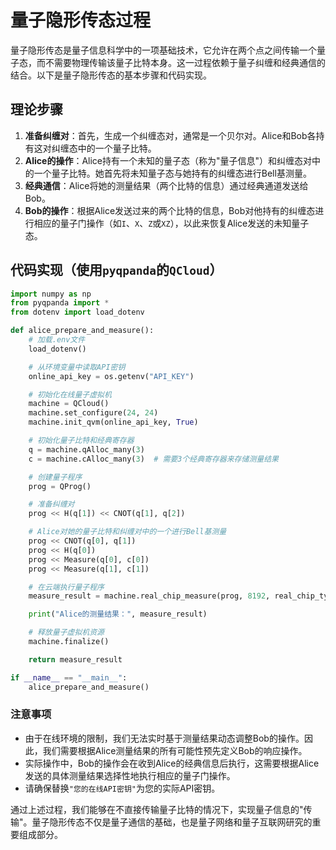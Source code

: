 # 量子隐形传态过程

量子隐形传态是量子信息科学中的一项基础技术，它允许在两个点之间传输一个量子态，而不需要物理传输该量子比特本身。这一过程依赖于量子纠缠和经典通信的结合。以下是量子隐形传态的基本步骤和代码实现。

## 理论步骤

1. **准备纠缠对**：首先，生成一个纠缠态对，通常是一个贝尔对。Alice和Bob各持有这对纠缠态中的一个量子比特。
2. **Alice的操作**：Alice持有一个未知的量子态（称为"量子信息"）和纠缠态对中的一个量子比特。她首先将未知量子态与她持有的纠缠态进行Bell基测量。
3. **经典通信**：Alice将她的测量结果（两个比特的信息）通过经典通道发送给Bob。
4. **Bob的操作**：根据Alice发送过来的两个比特的信息，Bob对他持有的纠缠态进行相应的量子门操作（如`I`、`X`、`Z`或`XZ`），以此来恢复Alice发送的未知量子态。

## 代码实现（使用`pyqpanda`的`QCloud`）

```python
import numpy as np
from pyqpanda import *
from dotenv import load_dotenv

def alice_prepare_and_measure():
    # 加载.env文件
    load_dotenv()

    # 从环境变量中读取API密钥
    online_api_key = os.getenv("API_KEY")

    # 初始化在线量子虚拟机
    machine = QCloud()
    machine.set_configure(24, 24)
    machine.init_qvm(online_api_key, True)

    # 初始化量子比特和经典寄存器
    q = machine.qAlloc_many(3)
    c = machine.cAlloc_many(3)  # 需要3个经典寄存器来存储测量结果

    # 创建量子程序
    prog = QProg()

    # 准备纠缠对
    prog << H(q[1]) << CNOT(q[1], q[2])

    # Alice对她的量子比特和纠缠对中的一个进行Bell基测量
    prog << CNOT(q[0], q[1])
    prog << H(q[0])
    prog << Measure(q[0], c[0])
    prog << Measure(q[1], c[1])

    # 在云端执行量子程序
    measure_result = machine.real_chip_measure(prog, 8192, real_chip_type.origin_72)

    print("Alice的测量结果：", measure_result)

    # 释放量子虚拟机资源
    machine.finalize()

    return measure_result

if __name__ == "__main__":
    alice_prepare_and_measure()
```

### 注意事项

- 由于在线环境的限制，我们无法实时基于测量结果动态调整Bob的操作。因此，我们需要根据Alice测量结果的所有可能性预先定义Bob的响应操作。
- 实际操作中，Bob的操作会在收到Alice的经典信息后执行，这需要根据Alice发送的具体测量结果选择性地执行相应的量子门操作。
- 请确保替换`"您的在线API密钥"`为您的实际API密钥。

通过上述过程，我们能够在不直接传输量子比特的情况下，实现量子信息的"传输"。量子隐形传态不仅是量子通信的基础，也是量子网络和量子互联网研究的重要组成部分。